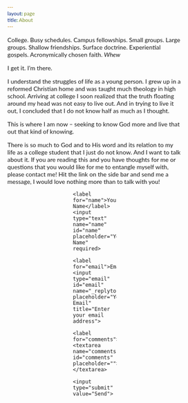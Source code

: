 ```yaml
---
layout: page
title: About
---
```


College. Busy schedules. Campus fellowships. Small groups. Large groups. Shallow friendships. Surface doctrine. Experiential gospels. Acronymically chosen faith. *Whew*

I get it. I’m there.

I understand the struggles of life as a young person. I grew up in a reformed Christian home and was taught much theology in high school. Arriving at college I soon realized that the truth floating around my head was not easy to live out. And in trying to live it out, I concluded that I do not know half as much as I thought.

This is where I am now – seeking to know God more and live that out that kind of knowing.

There is so much to God and to His word and its relation to my life as a college student that I just do not know. And I want to talk about it. If you are reading this and you have thoughts for me or questions that you would like for me to entangle myself with, please contact me! Hit the link on the side bar and send me a message, I would love nothing more than to talk with you!

<style>
* {
  padding: 0;
  margin: 0;
  box-sizing: border-box;
  font-family: Lato, Arial;
}
form {
  margin: 2% auto;
  width: 25%;
}
label {
  cursor: pointer;
}
input, textarea {
  padding: 2%;
  border-radius: 3px;
  border:1px solid #aaa;
  display:block;
  margin-bottom: 5%;
  margin-top: 1%;
  font-size: 100%;
}
textarea {
  resize:vertical; 
  width: 100%;
  min-height: 20%;
}
input[type="submit"] {
  margin-top: 2%;
  background-color:#fff;
  padding: 2% 20%;
}
input[type="submit"]:hover {
  background-color: #666;
  border: 1px solid #666;
  color: #fff;
  cursor: pointer;
}
input:focus, textarea:focus {
  outline: 0;
}
</style>
<form action="https://formspree.io/lukepg98@gmail.com" method="POST">
  
    <label for="name">Your Name</label>
    <input type="text" name="name" id="name" placeholder="Your Name" required>
    
    <label for="email">Email</label>
    <input type="email" id="email" name="_replyto" placeholder="Your Email" title="Enter your email address">
  
    <label for="comments">Message</label>
    <textarea name="comments" id="comments" placeholder=""></textarea>
  
    <input type="submit" value="Send">
</form>
